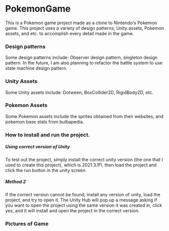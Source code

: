 # PokemonGame

This is a Pokemon game project made as a clone to Nintendo's Pokemon game. This project uses a variety of design patterns, Unity assets, Pokemon assets, and etc. to accomplish every detail made in the game. 

### Design patterns
Some design patterns include: Observer design pattern, singleton design pattern. In the future, I am also planning to refactor the battle system to use state machine design pattern. 

### Unity Assets
Some Unity assets include: Dotween, BoxCollider2D, RigidBody2D, etc.

### Pokemon Assets
Some Pokemon assets include the sprites obtained from their websites, and pokemon base stats from bulbapedia. 

### How to install and run the project.
##### Using correct version of Unity
To test out the project, simply install the correct unity version (the one that I used to create this project), which is 2021.3.1f1, then load the project and click the run button in the unity screen. 

##### Method 2
If the correct version cannot be found, install any version of unity, load the project, and try to open it. The Unity Hub will pop up a message asking if you want to open the project using the same version it was created in, click yes, and it will install and open the project in the correct version.

### Pictures of Game

